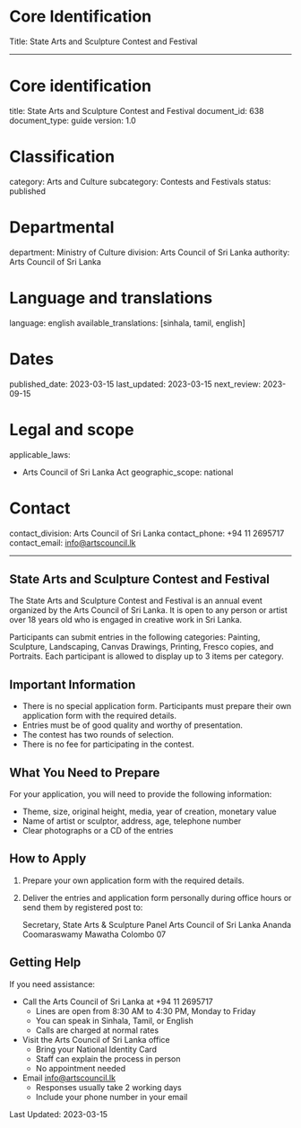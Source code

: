 # Core Identification
Title: State Arts and Sculpture Contest and Festival

---
# Core identification
title: State Arts and Sculpture Contest and Festival
document_id: 638
document_type: guide
version: 1.0

# Classification
category: Arts and Culture
subcategory: Contests and Festivals
status: published

# Departmental
department: Ministry of Culture
division: Arts Council of Sri Lanka
authority: Arts Council of Sri Lanka

# Language and translations
language: english
available_translations: [sinhala, tamil, english]

# Dates
published_date: 2023-03-15
last_updated: 2023-03-15
next_review: 2023-09-15

# Legal and scope
applicable_laws:
  - Arts Council of Sri Lanka Act
geographic_scope: national

# Contact
contact_division: Arts Council of Sri Lanka
contact_phone: +94 11 2695717
contact_email: info@artscouncil.lk

---

## State Arts and Sculpture Contest and Festival

The State Arts and Sculpture Contest and Festival is an annual event organized by the Arts Council of Sri Lanka. It is open to any person or artist over 18 years old who is engaged in creative work in Sri Lanka.

Participants can submit entries in the following categories: Painting, Sculpture, Landscaping, Canvas Drawings, Printing, Fresco copies, and Portraits. Each participant is allowed to display up to 3 items per category.

## Important Information

- There is no special application form. Participants must prepare their own application form with the required details.
- Entries must be of good quality and worthy of presentation.
- The contest has two rounds of selection.
- There is no fee for participating in the contest.

## What You Need to Prepare

For your application, you will need to provide the following information:

- Theme, size, original height, media, year of creation, monetary value
- Name of artist or sculptor, address, age, telephone number
- Clear photographs or a CD of the entries

## How to Apply

1. Prepare your own application form with the required details.
2. Deliver the entries and application form personally during office hours or send them by registered post to:

   Secretary, State Arts & Sculpture Panel
   Arts Council of Sri Lanka
   Ananda Coomaraswamy Mawatha
   Colombo 07

## Getting Help

If you need assistance:

- Call the Arts Council of Sri Lanka at +94 11 2695717
  - Lines are open from 8:30 AM to 4:30 PM, Monday to Friday
  - You can speak in Sinhala, Tamil, or English
  - Calls are charged at normal rates
- Visit the Arts Council of Sri Lanka office
  - Bring your National Identity Card
  - Staff can explain the process in person
  - No appointment needed
- Email info@artscouncil.lk
  - Responses usually take 2 working days
  - Include your phone number in your email

Last Updated: 2023-03-15